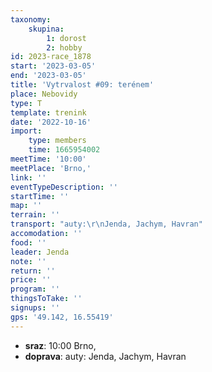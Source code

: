 ```yaml
---
taxonomy:
    skupina:
        1: dorost
        2: hobby
id: 2023-race_1878
start: '2023-03-05'
end: '2023-03-05'
title: 'Vytrvalost #09: terénem'
place: Nebovidy
type: T
template: trenink
date: '2022-10-16'
import:
    type: members
    time: 1665954002
meetTime: '10:00'
meetPlace: 'Brno,'
link: ''
eventTypeDescription: ''
startTime: ''
map: ''
terrain: ''
transport: "auty:\r\nJenda, Jachym, Havran"
accomodation: ''
food: ''
leader: Jenda
note: ''
return: ''
price: ''
program: ''
thingsToTake: ''
signups: ''
gps: '49.142, 16.55419'
---
```


* **sraz**: 10:00 Brno,
* **doprava**: auty:
Jenda, Jachym, Havran
